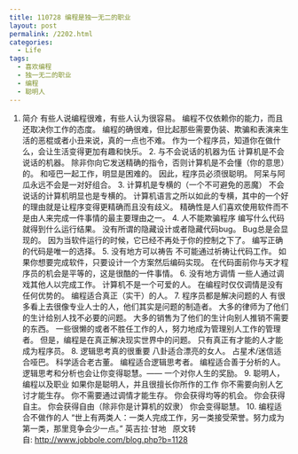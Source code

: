 ```yaml
---
title: 110728 编程是独一无二的职业
layout: post
permalink: /2202.html
categories:
  - Life
tags:
  - 喜欢编程
  - 独一无二的职业
  - 编程
  - 聪明人
---
```

1. 简介 有些人说编程很难，有些人认为很容易。 编程不仅依赖你的能力，而且还取决你工作的态度。 编程的确很难，但比起那些需要伪装、欺骗和表演来生活的恶棍或者小丑来说，真的一点也不难。 作为一个程序员，知道你在做什么，会让生活变得更加有趣和快乐。 2. 与不会说话的机器为伍 计算机是不会说话的机器。 除非你向它发送精确的指令，否则计算机是不会懂（你的意思）的。 和哑巴一起工作，明显是困难的。 因此，程序员必须很聪明。 阿呆与阿瓜永远不会是一对好组合。 3. 计算机是专横的（一个不可避免的恶魔） 不会说话的计算机明显也是专横的。 计算机语言之所以如此的专横，其中的一个好的理由就是让程序变得更精确而且没有歧义。 精确性是人们喜欢使用软件而不是由人来完成一件事情的最主要理由之一。 4. 人不能欺骗程序 编写什么代码就得到什么运行结果。 没有所谓的隐藏设计或者隐藏代码bug。 Bug总是会显现的。 因为当软件运行的时候，它已经不再处于你的控制之下了。 编写正确的代码是唯一的选择。 5. 没有地方可以祷告 不可能通过祈祷让代码工作。 如果你想要完成软件，只要设计一个方案然后编码实现。 在代码面前你与天才程序员的机会是平等的，这是很酷的一件事情。 6. 没有地方调情 一些人通过调戏其他人以完成工作。 计算机不是一个可爱的人。 在编程时仅仅调情是没有任何优势的。 编程适合真正（实干）的人。 7. 程序员都是解决问题的人 有很多看上去很像专业人士的人，他们其实是问题的制造者。 大多的律师为了他们的生计给别人找不必要的问题。 大多的销售为了他们的生计向别人推销不需要的东西。 一些很懒的或者不胜任工作的人，努力地成为管理别人工作的管理者。 但是，编程是在真正解决现实世界中的问题。 只有真正有才能的人才能成为程序员。 8. 逻辑思考真的很重要 八卦适合漂亮的女人。 占星术/迷信适合哑巴。 科学适合老古董。 编程适合逻辑思考者。 编程适合善于分析的人。 逻辑思考和分析也会让你变得聪慧。—— 一个对你人生的奖励。 9. 聪明人，编程以及职业 如果你是聪明人，并且很擅长你所作的工作 你不需要向别人乞讨才能生存。 你不需要通过调情才能生存。 你会获得均等的机会。 你会获得自主。 你会获得自由（除非你是计算机的奴隶） 你会变得聪慧。 10. 编程适合不做作的人 “世上有两类人：一类人完成工作，另一类接受荣誉。努力成为第一类，那里竞争会少一点。” 英吉拉·甘地 &nbsp; 原文转自: http://www.jobbole.com/blog.php?b=1128